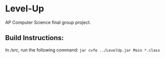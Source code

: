 # Level-Up
AP Computer Science final group project.

## Build Instructions:
In */src*, run the following command:
`jar cvfe ../LevelUp.jar Main *.class`
